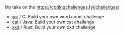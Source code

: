 My take on the https://codingchallenges.fyi/challenges/

- [wc](/wc) / C: Build your own word count challenge
- [cat](/cat) / Java: Build your own cat challenge
- [xxd](/xxd) / Rust: Build your own xxd challenge
